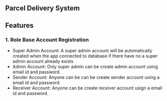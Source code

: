 ## Parcel Delivery System

## Features
### 1. Role Base Account Registration
  - Super Admin Account: A super admin account will be automatically created when the app connected to database if there have no a super admin account already exists
  - Admin Account: Only super admin can be create admin account using email id and password.
  - Sender Account: Anyone can be can be create sender account using a email id and password.
  - Receiver Account: Anyone can be create receiver account usign a email id and password.


